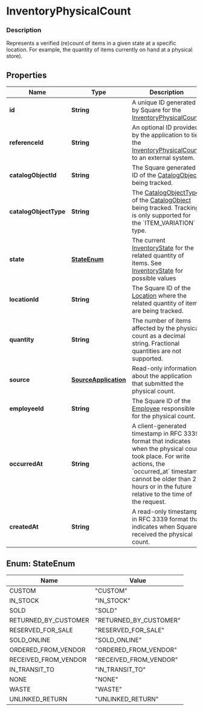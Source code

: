 
# InventoryPhysicalCount

### Description

Represents a verified (re)count of items in a given state at a specific location. For example, the quantity of items currently on hand at a physical store).

## Properties
Name | Type | Description | Notes
------------ | ------------- | ------------- | -------------
**id** | **String** | A unique ID generated by Square for the [InventoryPhysicalCount](#type-inventoryphysicalcount). |  [optional]
**referenceId** | **String** | An optional ID provided by the application to tie the [InventoryPhysicalCount](#type-inventoryphysicalcount) to an external system. |  [optional]
**catalogObjectId** | **String** | The Square generated ID of the [CatalogObject](#type-catalogobject) being tracked. |  [optional]
**catalogObjectType** | **String** | The [CatalogObjectType](#type-catalogobjecttype) of the [CatalogObject](#type-catalogobject) being tracked. Tracking is only supported for the &#x60;ITEM_VARIATION&#x60; type. |  [optional]
**state** | [**StateEnum**](#StateEnum) | The current [InventoryState](#type-inventorystate) for the related quantity of items. See [InventoryState](#type-inventorystate) for possible values |  [optional]
**locationId** | **String** | The Square ID of the [Location](#type-location) where the related quantity of items are being tracked. |  [optional]
**quantity** | **String** | The number of items affected by the physical count as a decimal string. Fractional quantities are not supported. |  [optional]
**source** | [**SourceApplication**](SourceApplication.md) | Read-only information about the application that submitted the physical count. |  [optional]
**employeeId** | **String** | The Square ID of the [Employee](#type-employee) responsible for the physical count. |  [optional]
**occurredAt** | **String** | A client-generated timestamp in RFC 3339 format that indicates when the physical count took place. For write actions, the &#x60;occurred_at&#x60; timestamp cannot be older than 24 hours or in the future relative to the time of the request. |  [optional]
**createdAt** | **String** | A read-only timestamp in RFC 3339 format that indicates when Square received the physical count. |  [optional]


<a name="StateEnum"></a>
## Enum: StateEnum
Name | Value
---- | -----
CUSTOM | &quot;CUSTOM&quot;
IN_STOCK | &quot;IN_STOCK&quot;
SOLD | &quot;SOLD&quot;
RETURNED_BY_CUSTOMER | &quot;RETURNED_BY_CUSTOMER&quot;
RESERVED_FOR_SALE | &quot;RESERVED_FOR_SALE&quot;
SOLD_ONLINE | &quot;SOLD_ONLINE&quot;
ORDERED_FROM_VENDOR | &quot;ORDERED_FROM_VENDOR&quot;
RECEIVED_FROM_VENDOR | &quot;RECEIVED_FROM_VENDOR&quot;
IN_TRANSIT_TO | &quot;IN_TRANSIT_TO&quot;
NONE | &quot;NONE&quot;
WASTE | &quot;WASTE&quot;
UNLINKED_RETURN | &quot;UNLINKED_RETURN&quot;



